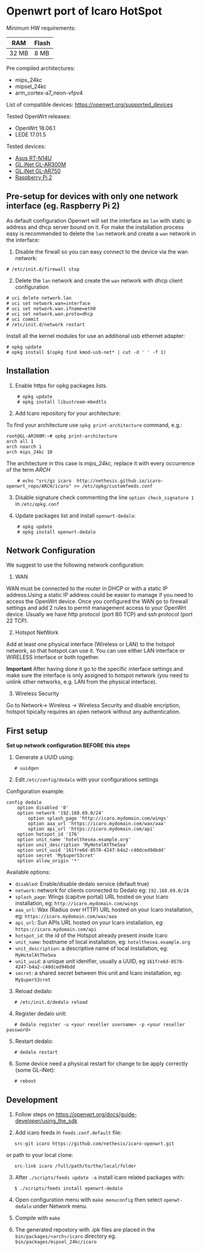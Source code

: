 # Openwrt port of Icaro HotSpot

Minimum HW requirements:

| RAM   | Flash |
|-------|-------|
| 32 MB |  8 MB |

Pre compiled architectures:

  * mips_24kc
  * mipsel_24kc
  * arm_cortex-a7_neon-vfpv4

List of compatible devices: https://openwrt.org/supported_devices

Tested OpenWrt releases:

 * OpenWrt 18.06.1
 * LEDE 17.01.5

Tested devices:

* [Asus RT-N14U](https://openwrt.org/toh/asus/rt-n14u)
* [GL.iNet GL-AR300M](https://www.gl-inet.com/products/gl-ar300m/)
* [GL.iNet GL-AR750](https://www.gl-inet.com/products/gl-ar750/)
* [Raspberry Pi 2](https://openwrt.org/toh/raspberry_pi_foundation/raspberry_pi)

## Pre-setup for devices with only one network interface (eg. Raspberry Pi 2)

As default configuration Openwrt will set the interface as `lan` with static ip address and dhcp server bound on it.
For make the installation process easy is recommended to delete the `lan` network and create a `wan` network in the interface:

1. Disable the firwall so you can easy connect to the device via the wan network:
```console
# /etc/init.d/firewall stop
```
2. Delete the `lan` network and create the `wan` network with dhcp client configuration
```console
# uci delete network.lan
# uci set network.wan=interface
# uci set network.wan.ifname=eth0
# uci set network.wan.proto=dhcp
# uci commit
# /etc/init.d/network restart
```

Install all the kernel modules for use an additional usb ethernet adapter:
```console
# opkg update
# opkg install $(opkg find kmod-usb-net* | cut -d ' ' -f 1)
```

## Installation

1. Enable https for opkg packages lists.
```shell
	# opkg update
	# opkg install libustream-mbedtls

```
2. Add Icaro repository for your architecture:

To find your architecture use `opkg print-architecture` command, e.g.:
```
root@GL-AR300M:~# opkg print-architecture
arch all 1
arch noarch 1
arch mips_24kc 10
```
The architecture in this case is *mips_24kc*, replace it with every occurrence of the term *ARCH*

```shell
	# echo "src/gz icaro  http://nethesis.github.io/icaro-openwrt_repo/ARCH/icaro" >> /etc/opkg/customfeeds.conf
```
3. Disable signature check commenting the line ``option check_signature 1`` in ``/etc/opkg.conf``

4. Update packages list and install `openwrt-dedalo`:
```shell
	# opkg update
	# opkg install openwrt-dedalo
```

## Network Configuration

We suggest to use the following network configuration:

1. WAN 

WAN must be connected to the router in DHCP or with a static IP address.Using a static IP address could be easier to manage if you need to access the OpenWrt device.
Once you configured the WAN go to firewall settings and add 2 rules to permit management access to your OpenWrt device.
Usually we have http protocol (port 80 TCP) and ssh protocol (port 22 TCP).

2. Hotspot NetWork

Add at least one physical interface (Wireless or LAN) to the hotspot network, so that hotspot can use it.
You can use either LAN interface or WIRELESS interface or both together.

**Important**
After having done it go to the specific interface settings and make sure the interface is only assigned to hotspot network (you need to unlink other networks, e.g. LAN from the physical interface).

3. Wireless Security

Go to Network-> Wireless -> Wireless Security and disable encription, hotspot tipically requires an open network without any authentication.


## First setup

**Set up network configuration BEFORE this steps**

1. Generate a UUID using:
 ```shell
	# uuidgen
 ```
 
 
2. Edit `/etc/config/dedalo` with your configurations settings

Configuration example:

```
config dedalo
	option disabled '0'
	option network '192.168.69.0/24'
        option splash_page 'http://icaro.mydomain.com/wings'
        option aaa_url 'https://icaro.mydomain.com/wax/aaa'
        option api_url 'https://icaro.mydomain.com/api'
	option hotspot_id '176'
	option unit_name 'hotelthesea.example.org'
	option unit_description 'MyHotelAtTheSea'
	option unit_uuid '161fre6d-8578-4247-b4a2-c40dced94bdd'
	option secret 'My$uperS3cret'
	option allow_origin '*'
```

Available options:

- `disabled`: Enable/disable dedalo service (default true)
- `network`: network for clients connected to Dedalo eg: `192.168.69.0/24`
- `splash_page`: Wings (capitve portal) URL hosted on your Icaro installation, eg: ``http://icaro.mydomain.com/wings``
- `aaa_url`:  Wax (Radius over HTTP) URL hosted on your Icaro installation, eg: ``https://icaro.mydomain.com/wax/aaa``
- `api_url`: Sun APIs URL hosted on your Icaro installation, eg: ``https://icaro.mydomain.com/api``
- `hotspot_id`:  the id of the Hotspot already present inside Icaro
- `unit_name`: hostname of local installation, eg: ``hotelthesea.example.org``
- `unit_description`: a descriptive name of local installation, eg: ``MyHotelAtTheSea``
- `unit_uuid`:  a unique unit idenifier, usually a UUID, eg ``161fre6d-8578-4247-b4a2-c40dced94bdd``
- `secret`: a shared secret between this unit and Icaro installation, eg: ``My$uperS3cret``

 
3. Reload dedalo:
 ```shell
	# /etc/init.d/dedalo reload
 ```
4. Register dedalo unit:
 ```shell
	# dedalo register -u <your reseller username> -p <your reseller password>
 ```
5. Restart dedalo:
 ```shell
	# dedalo restart
 ```
6. Some device need a physical restart for change to be apply correctly (some GL-iNet):
 ```shell
	# reboot
 ```

## Development

1. Follow steps on https://openwrt.org/docs/guide-developer/using_the_sdk

2. Add icaro feeds in `feeds.conf.default` file:
 ```
	src-git icaro https://github.com/nethesis/icaro-openwrt.git
 ```
or path to your local clone:
 ```
	src-link icaro /full/path/to/the/local/folder
 ```
3. After `./scripts/feeds update -a` install icaro related packages with:
 ```shell
	$ ./scripts/feeds install openwrt-dedalo
 ```
4. Open configuration menu with `make menuconfig` then select `openwt-dedalo` under Network menu.

5. Compile with `make`

6. The generated repostory with .ipk files are placed in the `bin/packages/<arch>/icaro` directory eg. `bin/packages/mipsel_24kc/icaro`
